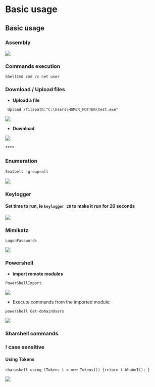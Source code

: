 # Basic usage

## Basic usage

### Assembly

![](../../../../.gitbook/assets/image%20%28240%29.png)

### Commands execution

```text
ShellCmd cmd /c net user
```



### Download / Upload files

* **Upload a file**

```text
 Upload /filepath:"C:\Users\HOMER_POTTER\test.exe" 
```

![](../../../../.gitbook/assets/image%20%28208%29%20%281%29.png)

* **Download**

![](../../../../.gitbook/assets/image%20%28266%29.png)

\*\*\*\*

### Enumeration

```csharp
Seatbelt -group=all
```

![](../../../../.gitbook/assets/image%20%28303%29.png)

### Keylogger

#### Set time to run, ie `keylogger 20` to make it run for 20 seconds

![](../../../../.gitbook/assets/image%20%28111%29.png)

### Mimikatz

`LogonPasswords`

![](../../../../.gitbook/assets/image%20%28222%29.png)

### Powershell 

* **import remote modules**

```text
PowerShellImport
```

![](../../../../.gitbook/assets/image%20%28193%29.png)

* Execute commands from the imported module:

```text
powershell Get-domainUsers
```

![](../../../../.gitbook/assets/image%20%2864%29.png)

### Sharshell commands 

### ! case sensitive

#### Using Tokens

```text
sharpshell using (Tokens t = new Tokens()) {return t.WhoAmI(); }
```

![](../../../../.gitbook/assets/image%20%28250%29.png)



